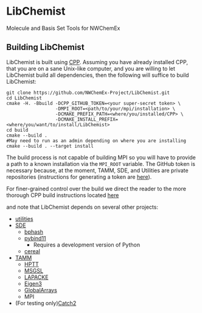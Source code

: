 # LibChemist

Molecule and Basis Set Tools for NWChemEx

Building LibChemist
-------------------

LibChemist is built using 
[CPP](https://github.com/CMakePackagingProject/CMakePackagingProject.git).
Assuming you have already installed CPP, that you are on a sane Unix-like 
computer, and you are willing to let LibChemist build all dependencies, then 
the following will suffice to build LibChemist:

```
git clone https://github.com/NWChemEx-Project/LibChemist.git
cd LibChemist
cmake -H. -Bbuild -DCPP_GITHUB_TOKEN=<your super-secret token> \
                  -DMPI_ROOT=<path/to/your/mpi/installation> \
                  -DCMAKE_PREFIX_PATH=<where/you/installed/CPP> \                  
                  -DCMAKE_INSTALL_PREFIX=<where/you/want/to/install/LibChemist>
cd build
cmake --build .
#May need to run as an admin depending on where you are installing
cmake --build . --target install  
```
The build process is not capable of building MPI so you will have to provide a
path to a known installation via the `MPI_ROOT` variable. The GitHub token is
necessary because, at the moment, TAMM, SDE, and Utilities are private 
repositories (instructions for generating a token are 
[here](https://help.github.com/articles/creating-a-personal-access-token-for-the-command-line/)).

For finer-grained control over the build we direct the reader to the more 
thorough CPP build instructions located 
[here](https://cmakepackagingproject.readthedocs.io/en/latest/end_user/quick_start.html)

and note that LibChemist depends on several other projects:

- [utilities](https://github.com/NWChemEx-Project/Utilities)
- [SDE](https://github.com/NWChemEx-Project/SDE)
  - [bphash](https://github.com/bennybp/BPHash)
  - [pybind11](https://github.com/pybind/pybind11)
    - Requires a development version of Python
  - [cereal](https://github.com/USCiLab/cereal)
- [TAMM](https://github.com/NWChemEx-Project/TAMM)
  - [HPTT](https://github.com/ajaypanyala/hptt)
  - [MSGSL](https://github.com/Microsoft/GSL)
  - [LAPACKE](http://www.netlib.org/lapack/)
  - [Eigen3](https://github.com/eigenteam/eigen-git-mirror)
  - [GlobalArrays](https://github.com/GlobalArrays/ga)
  - MPI   
- (For testing only)[Catch2](https://github.com/catchorg/Catch2)
